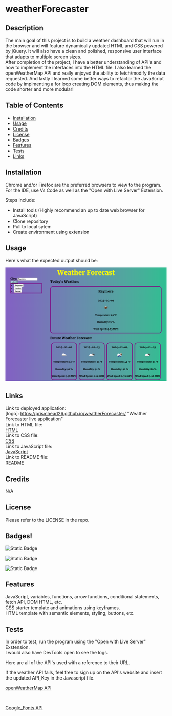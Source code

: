 # weatherForecaster

## Description

The main goal of this project is to build a weather dashboard that will run in the browser and will feature dynamically updated HTML and CSS powered by jQuery. It will also have a clean and polished, responsive user interface that adapts to multiple screen sizes.
<br>
After completion of the project, I have a better understanding of API's and how to implement the interfaces into the HTML file. I also learned the openWeatherMap API and really enjoyed the ability to fetch/modify the data requested. And lastly I learned some better ways to refactor the JavaScript code by implmenting a for loop creating DOM elements, thus making the code shorter and more modular!

## Table of Contents

- [Installation](#installation)
- [Usage](#usage)
- [Credits](#credits)
- [License](#license)
- [Badges](#badges)
- [Features](#features)
- [Tests](#tests)
- [Links](#links)

## Installation

Chrome and/or Firefox are the preferred browsers to view to the program.
<br>
For the IDE, use Vs Code as well as the "Open with Live Server" Extension.

Steps Include:

- Install tools (Highly recommend an up to date web browser for JavaScript)
- Clone repository
- Pull to local sytem
- Create environment using extension

## Usage

Here's what the expected output should be:

![alt text](/assets/Images/screenshot.png)

## Links

Link to deployed application:
<br>
[logo]: https://prismhead26.github.io/weatherForecaster/ "Weather Forecaster live application"
<br>
Link to HTML file:
<br>
[HTML](/index.html)
<br>
Link to CSS file:
<br>
[CSS](/assets/CSS/style.css)
<br>
Link to JavaScript file:
<br>
[JavaScript](/assets/JS/script.js)
<br>
Link to README file:
<br>
[README](/README.md)

## Credits

N/A

## License

Please refer to the LICENSE in the repo.

## Badges!

![Static Badge](https://img.shields.io/badge/HTML%20-17%25%20-orange)
<br>

![Static Badge](https://img.shields.io/badge/CSS%20-8%25%20-purple)
<br>

![Static Badge](https://img.shields.io/badge/Javascript%20-75%25%20-yellow)

## Features

JavaScript, variables, functions, arrow functions, conditional statements, fetch API, DOM HTML, etc.
<br>
CSS starter template and animations using keyframes.
<br>
HTML template with semantic elements, styling, buttons, etc.

## Tests

In order to test, run the program using the "Open with Live Server" Exstension.
<br>
I would also have DevTools open to see the logs.
<br>

Here are all of the API's used with a reference to their URL.

If the weather API fails, feel free to sign up on the API's website and insert the updated API_Key in the Javascript file.
<br>

[openWeatherMap API](https://openweathermap.org/)

<br>

[Google_Fonts API](https://fonts.googleapis.com)